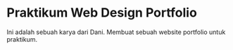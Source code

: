# Praktikum Web Design Portfolio
Ini adalah sebuah karya dari Dani.
Membuat sebuah website portfolio untuk praktikum.